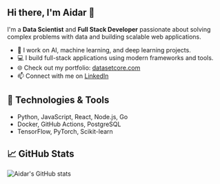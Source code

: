 ## Hi there, I'm Aidar 👋

I'm a **Data Scientist** and **Full Stack Developer** passionate about solving complex problems with data and building scalable web applications.

- 🔬 I work on AI, machine learning, and deep learning projects.
- 💻 I build full-stack applications using modern frameworks and tools.
- 🌐 Check out my portfolio: [datasetcore.com](https://datasetcore.com/)
- 📫 Connect with me on [LinkedIn](https://linkedin.com/in/aidar-batyrbekov-b100b4106)

## 🚀 Technologies & Tools
- Python, JavaScript, React, Node.js, Go
- Docker, GitHub Actions, PostgreSQL
- TensorFlow, PyTorch, Scikit-learn
  

## 📈 GitHub Stats
![Aidar's GitHub stats](https://github-readme-stats.vercel.app/api?username=aidarmen&show_icons=true&theme=radical)

